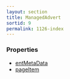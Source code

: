 ```yaml
---
layout: section
title: ManagedAdvert
sortid: 9
permalink: 1126-index
---
```


### Properties

* [entMetaData](Properties/entMetaData.md)
* [pageItem](Properties/pageItem.md)